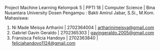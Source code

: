 Project Machine Learning Kelompok 5 | PPTI 18 | Computer Science | Bina Nusantara University 
Dosen Pengampu : Bakti Amirul Jabar, S.Si., M.Kom. 
Mahasiswa:
1. Ni Made Meisya Artharini | 2702364004 | artharinimeisya@gmail.com
2. Gabriel Gavin Geraldo | 2702365303 | gavingeraldo.2005@gmail.com
3. Fransisca Felicia Handoyo | 2702363840 | feliciahandoyo1124@gmail.com
